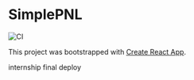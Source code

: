 # SimplePNL
![CI](https://github.com/eyecuelab/simplepnl/workflows/CI/badge.svg)

This project was bootstrapped with [Create React App](https://github.com/facebook/create-react-app).

internship final deploy
